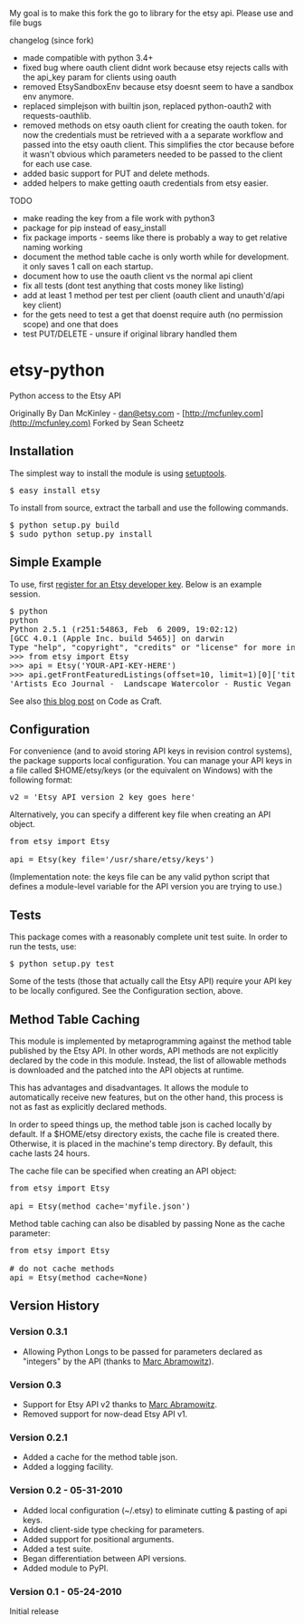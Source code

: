 My goal is to make this fork the go to library for the etsy api. Please use and file bugs

changelog (since fork)
- made compatible with python 3.4+
- fixed bug where oauth client didnt work because etsy rejects calls with the api_key param for clients using oauth
- removed EtsySandboxEnv because etsy doesnt seem to have a sandbox env anymore.
- replaced simplejson with builtin json, replaced python-oauth2 with requests-oauthlib.
- removed methods on etsy oauth client for creating the oauth token. for now the credentials must be retrieved with a
a separate workflow and passed into the etsy oauth client. This simplifies the ctor because before it wasn't obvious
which parameters needed to be passed to the client for each use case.
- added basic support for PUT and delete methods.
- added helpers to make getting oauth credentials from etsy easier.

TODO
- make reading the key from a file work with python3
- package for pip instead of easy_install
- fix package imports - seems like there is probably a way to get relative naming working
- document the method table cache is only worth while for development. it only saves 1 call on each startup.
- document how to use the oauth client vs the normal api client
- fix all tests (dont test anything that costs money like listing)
- add at least 1 method per test per client (oauth client and unauth'd/api key client)
- for the gets need to test a get that doenst require auth (no permission scope) and one that does
- test PUT/DELETE - unsure if original library handled them

# etsy-python
Python access to the Etsy API

Originally By Dan McKinley - dan@etsy.com - [http://mcfunley.com](http://mcfunley.com)
Forked by Sean Scheetz

## Installation

The simplest way to install the module is using 
[setuptools](http://pypi.python.org/pypi/setuptools).

<pre>
$ easy_install etsy
</pre>

To install from source, extract the tarball and use the following commands.

<pre>
$ python setup.py build
$ sudo python setup.py install
</pre>

## Simple Example

To use, first [register for an Etsy developer key](http://developer.etsy.com/).
Below is an example session. 

<pre>
$ python
python
Python 2.5.1 (r251:54863, Feb  6 2009, 19:02:12) 
[GCC 4.0.1 (Apple Inc. build 5465)] on darwin
Type "help", "copyright", "credits" or "license" for more information.
>>> from etsy import Etsy
>>> api = Etsy('YOUR-API-KEY-HERE')
>>> api.getFrontFeaturedListings(offset=10, limit=1)[0]['title']
'Artists Eco Journal -  Landscape Watercolor - Rustic Vegan Hemp and Recycled Rubber'
</pre>


See also [this blog post](http://codeascraft.etsy.com/2010/04/22/announcing-etsys-new-api/)
on Code as Craft.


## Configuration

For convenience (and to avoid storing API keys in revision control
systems), the package supports local configuration. You can manage
your API keys in a file called $HOME/etsy/keys (or the equivalent on
Windows) with the following format:

<pre>
v2 = 'Etsy API version 2 key goes here'
</pre>

Alternatively, you can specify a different key file when creating an API object.

<pre>
from etsy import Etsy

api = Etsy(key_file='/usr/share/etsy/keys')
</pre>

(Implementation note: the keys file can be any valid python script that defines
a module-level variable for the API version you are trying to use.)

## Tests

This package comes with a reasonably complete unit test suite. In order to run
the tests, use:

<pre>
$ python setup.py test
</pre>

Some of the tests (those that actually call the Etsy API) require your API key
to be locally configured. See the Configuration section, above.


## Method Table Caching

This module is implemented by metaprogramming against the method table published
by the Etsy API. In other words, API methods are not explicitly declared by the
code in this module. Instead, the list of allowable methods is downloaded and 
the patched into the API objects at runtime.

This has advantages and disadvantages. It allows the module to automatically 
receive new features, but on the other hand, this process is not as fast as 
explicitly declared methods. 

In order to speed things up, the method table json is cached locally by default.
If a $HOME/etsy directory exists, the cache file is created there. Otherwise, it 
is placed in the machine's temp directory. By default, this cache lasts 24 hours.

The cache file can be specified when creating an API object:

<pre>
from etsy import Etsy

api = Etsy(method_cache='myfile.json')
</pre>

Method table caching can also be disabled by passing None as the cache parameter:

<pre>
from etsy import Etsy

# do not cache methods
api = Etsy(method_cache=None)
</pre>


## Version History


### Version 0.3.1
* Allowing Python Longs to be passed for parameters declared as "integers" by the API 
  (thanks to [Marc Abramowitz](http://marc-abramowitz.com)). 


### Version 0.3 
* Support for Etsy API v2 thanks to [Marc Abramowitz](http://marc-abramowitz.com). 
* Removed support for now-dead Etsy API v1. 


### Version 0.2.1 
* Added a cache for the method table json.
* Added a logging facility.


### Version 0.2 - 05-31-2010
* Added local configuration (~/.etsy) to eliminate cutting & pasting of api keys.
* Added client-side type checking for parameters.
* Added support for positional arguments.
* Added a test suite.
* Began differentiation between API versions.
* Added module to PyPI. 

### Version 0.1 - 05-24-2010 
Initial release
